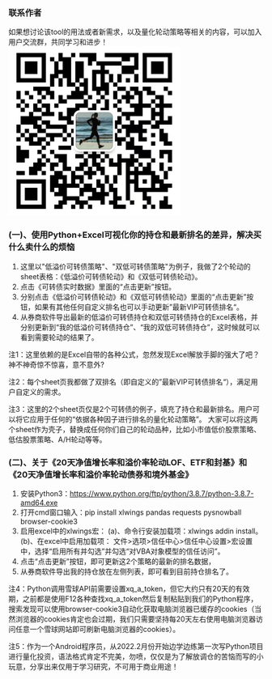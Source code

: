### 联系作者
如果想讨论该tool的用法或者新需求，以及量化轮动策略等相关的内容，可以加入用户交流群，共同学习和进步！
![](res/author.png)

### (一)、使用Python+Excel可视化你的持仓和最新排名的差异，解决买什么卖什么的烦恼
1. 这里以"低溢价可转债策略"、"双低可转债策略"为例子，我做了2个轮动的sheet表格：《低溢价可转债轮动》和《双低可转债轮动》。 
2. 点击《可转债实时数据》里面的“点击更新”按钮。 
3. 分别点击《低溢价可转债轮动》和《双低可转债轮动》里面的“点击更新”按钮，如果有其他任何自定义排名也可以手动更新”最新VIP可转债排名“。
4. 从券商软件导出最新的低溢价可转债持仓和双低可转债持仓的Excel表格，并分别更新到“我的低溢价可转债持仓”、“我的双低可转债持仓”，这时候就可以看到需要轮动的结果了。


注1：这里依赖的是Excel自带的各种公式，忽然发现Excel解放手脚的强大了吧？神不神奇惊不惊喜，意不意外?

注2：每个sheet页我都做了双排名（即自定义的”最新VIP可转债排名“），满足用户自定义的需求。

注3：这里的2个sheet页仅是2个可转债的例子，填充了持仓和最新排名。用户可以将它应用于任何的“依据各种因子进行排名的量化轮动策略”。
大家可以将这两个sheet作为壳子，替换成任何你们自己的轮动品种，比如小市值低价股票策略、低估股票策略、A/H轮动等等。


### (二)、关于《20天净值增长率和溢价率轮动LOF、ETF和封基》和《20天净值增长率和溢价率轮动债券和境外基金》
1. 安装Python3：https://www.python.org/ftp/python/3.8.7/python-3.8.7-amd64.exe
2. 打开cmd窗口输入：pip install xlwings pandas requests pysnowball browser-cookie3
3. 启用excel中的xlwings宏：
   (a)、命令行安装加载项：xlwings addin install。
   (b)、在excel中启用加载项： 文件>选项>信任中心>信任中心设置>宏设置 中，选择“启用所有并勾选”并勾选“对VBA对象模型的信任访问”。 
4. 点击“点击更新”按钮，即可更新这2个策略的最新的排名数据，
5. 从券商软件导出我的持仓放在左侧列表，即可看到目前持仓排名了。


注4：Python调用雪球API前需要设置xq_a_token，但它大约只有20天的有效期，之前都是使用F12各种查找xq_a_token然后复制粘贴到我们的Python程序， 搜索发现可以使用browser-cookie3自动化获取电脑浏览器已缓存的cookies（当然浏览器的cookies肯定也会过期，我们只需要坚持每20天左右使用电脑浏览器访问任意一个雪球网站即可刷新电脑浏览器的cookies）。

注5：作为一个Android程序员，从2022.2月份开始边学边练第一次写Python项目进行量化投资，语法格式肯定不完美，勿喷，仅仅是为了解放调仓的苦恼而写的小玩意，分享出来仅用于学习研究，不可用于商业用途！